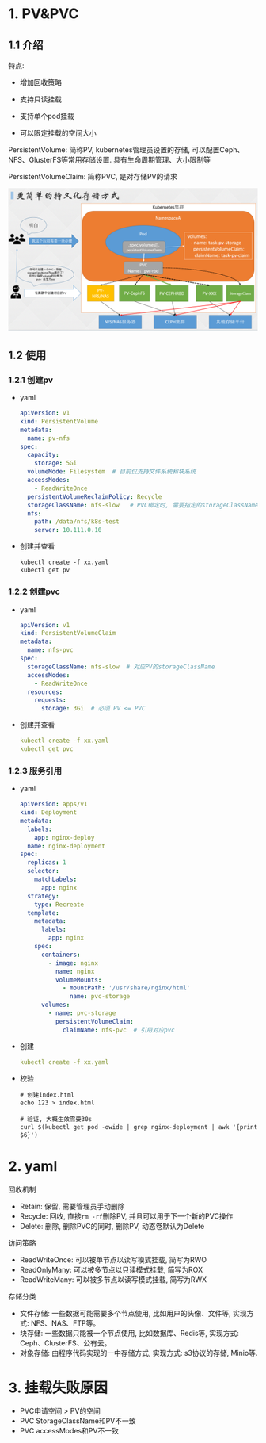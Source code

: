 # 1. PV&PVC

## 1.1 介绍

特点:

* 增加回收策略

* 支持只读挂载
* 支持单个pod挂载
* 可以限定挂载的空间大小

PersistentVolume: 简称PV, kubernetes管理员设置的存储, 可以配置Ceph、NFS、GlusterFS等常用存储设置. 具有生命周期管理、大小限制等

PersistentVolumeClaim: 简称PVC, 是对存储PV的请求

![image-20221226102428382](.image/02-pv&pvc/image-20221226102428382.png)

## 1.2 使用

### 1.2.1 创建pv

* yaml

  ```yaml
  apiVersion: v1
  kind: PersistentVolume
  metadata:
    name: pv-nfs
  spec:
    capacity:
      storage: 5Gi
    volumeMode: Filesystem  # 目前仅支持文件系统和块系统
    accessModes:
      - ReadWriteOnce
    persistentVolumeReclaimPolicy: Recycle
    storageClassName: nfs-slow   # PVC绑定时, 需要指定的storageClassName
    nfs:
      path: /data/nfs/k8s-test
      server: 10.111.0.10
  ```

* 创建并查看

  ```shell
  kubectl create -f xx.yaml
  kubectl get pv
  ```

### 1.2.2 创建pvc

* yaml

  ```yaml
  apiVersion: v1
  kind: PersistentVolumeClaim
  metadata:
    name: nfs-pvc
  spec:
    storageClassName: nfs-slow  # 对应PV的storageClassName
    accessModes:
      - ReadWriteOnce
    resources:
      requests:
        storage: 3Gi  # 必须 PV <= PVC
  ```

* 创建并查看

  ```yaml
  kubectl create -f xx.yaml
  kubectl get pvc
  ```

### 1.2.3 服务引用

* yaml

  ```yaml
  apiVersion: apps/v1
  kind: Deployment
  metadata:
    labels:
      app: nginx-deploy
    name: nginx-deployment
  spec:
    replicas: 1
    selector:
      matchLabels:
        app: nginx
    strategy:
      type: Recreate
    template:
      metadata:
        labels:
          app: nginx
      spec:
        containers:
          - image: nginx
            name: nginx
            volumeMounts:
              - mountPath: '/usr/share/nginx/html'
                name: pvc-storage
        volumes:
          - name: pvc-storage
            persistentVolumeClaim:
              claimName: nfs-pvc  # 引用对应pvc
  ```

* 创建

  ```yaml
  kubectl create -f xx.yaml
  ```

* 校验

  ```shell
  # 创建index.html
  echo 123 > index.html
  
  # 验证, 大概生效需要30s
  curl $(kubectl get pod -owide | grep nginx-deployment | awk '{print $6}')
  ```

# 2. yaml

回收机制

* Retain: 保留, 需要管理员手动删除
* Recycle: 回收, 直接`rm -rf`删除PV, 并且可以用于下一个新的PVC操作
* Delete: 删除, 删除PVC的同时, 删除PV, 动态卷默认为Delete

访问策略

* ReadWriteOnce: 可以被单节点以读写模式挂载, 简写为RWO
* ReadOnlyMany: 可以被多节点以只读模式挂载, 简写为ROX
* ReadWriteMany: 可以被多节点以读写模式挂载, 简写为RWX

存储分类

* 文件存储: 一些数据可能需要多个节点使用, 比如用户的头像、文件等, 实现方式: NFS、NAS、FTP等。
* 块存储: 一些数据只能被一个节点使用, 比如数据库、Redis等, 实现方式: Ceph、ClusterFS、公有云。
* 对象存储: 由程序代码实现的一中存储方式, 实现方式: s3协议的存储, Minio等.

# 3. 挂载失败原因

* PVC申请空间 > PV的空间
* PVC StorageClassName和PV不一致
* PVC accessModes和PV不一致